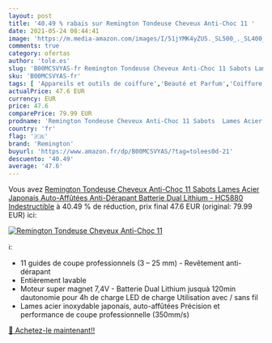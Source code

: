 ```yaml
---
layout: post
title: '40.49 % rabais sur Remington Tondeuse Cheveux Anti-Choc 11 '
date: 2021-05-24 08:44:41
image: 'https://m.media-amazon.com/images/I/51jYMK4yZUS._SL500_._SL400_.jpg'
comments: true
category: ofertas
author: 'tole.es'
slug: 'B00MCSVYAS-fr Remington Tondeuse Cheveux Anti-Choc 11 Sabots Lames Acier...'
sku: 'B00MCSVYAS-fr'
tags: [ 'Appareils et outils de coiffure','Beauté et Parfum','Coiffure et soins des cheveux','Tondeuses à cheveux','remington', ]
actualPrice: 47.6 EUR
currency: EUR
price: 47.6
comparePrice: 79.99 EUR
prodname: 'Remington Tondeuse Cheveux Anti-Choc 11 Sabots  Lames Acier Japonais Auto-Affûtées  Anti-Dérapant  Batterie Dual Lithium - HC5880 Indestructible'
country: 'fr'
flag: '🇫🇷'
brand: 'Remington'
buyurl: 'https://www.amazon.fr/dp/B00MCSVYAS/?tag=tolees0d-21'
descuento: '40.49'
average: '47.6'
---
```


Vous avez [Remington Tondeuse Cheveux Anti-Choc 11 Sabots  Lames Acier Japonais Auto-Affûtées  Anti-Dérapant  Batterie Dual Lithium - HC5880 Indestructible](https://www.amazon.fr/dp/B00MCSVYAS/?tag=tolees0d-21)  à  40.49 % de réduction, prix final  47.6 EUR (original: 79.99 EUR) ici:

[![Remington Tondeuse Cheveux Anti-Choc 11 ](https://m.media-amazon.com/images/I/51jYMK4yZUS._SL500_._SL400_.jpg)](https://www.amazon.fr/dp/B00MCSVYAS/?tag=tolees0d-21)

ℹ️:

- 11 guides de coupe professionnels (3 – 25 mm) - Revêtement anti-dérapant
- Entièrement lavable
- Moteur super magnet 7,4V - Batterie Dual Lithium jusquà 120min dautonomie pour 4h de charge LED de charge Utilisation avec / sans fil
- Lames acier inoxydable japonais, auto-affûtées Précision et performance de coupe professionnelle (350mm/s)

[🛒 Achetez-le maintenant!!](https://www.amazon.fr/dp/B00MCSVYAS/?tag=tolees0d-21)
